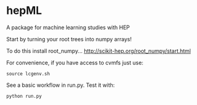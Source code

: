 # hepML

A package for machine learning studies with HEP

Start by turning your root trees into numpy arrays!

To do this install root_numpy... http://scikit-hep.org/root_numpy/start.html

For convenience, if you have access to cvmfs just use:

```source lcgenv.sh```

See a basic workflow in run.py. Test it with:

```python run.py``` 



